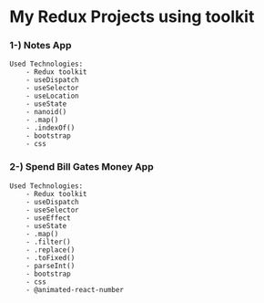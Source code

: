 # My Redux Projects using toolkit

### 1-) Notes App
    Used Technologies:
        - Redux toolkit
        - useDispatch
        - useSelector
        - useLocation
        - useState
        - nanoid()
        - .map()
        - .indexOf()
        - bootstrap
        - css


### 2-) Spend Bill Gates Money App
    Used Technologies:
        - Redux toolkit
        - useDispatch
        - useSelector
        - useEffect
        - useState
        - .map()
        - .filter()
        - .replace()
        - .toFixed()
        - parseInt()
        - bootstrap
        - css
        - @animated-react-number
